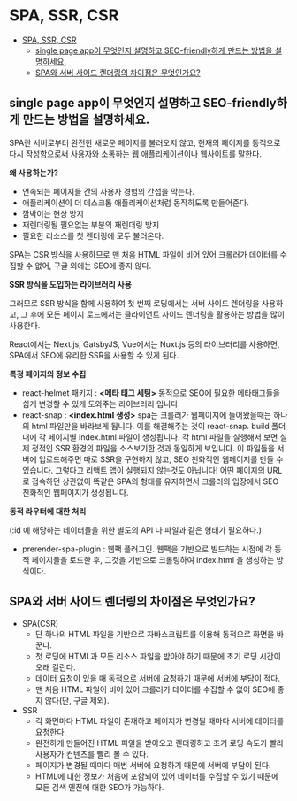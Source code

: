 # SPA, SSR, CSR

- [SPA, SSR, CSR](#spa-ssr-csr)
  - [single page app이 무엇인지 설명하고 SEO-friendly하게 만드는 방법을 설명하세요.](#single-page-app이-무엇인지-설명하고-seo-friendly하게-만드는-방법을-설명하세요)
  - [SPA와 서버 사이드 렌더링의 차이점은 무엇인가요?](#spa와-서버-사이드-렌더링의-차이점은-무엇인가요)

## single page app이 무엇인지 설명하고 SEO-friendly하게 만드는 방법을 설명하세요.

SPA란 서버로부터 완전한 새로운 페이지를 불러오지 않고, 현재의 페이지를 동적으로 다시 작성함으로써 사용자와 소통하는 웹 애플리케이션이나 웹사이트를 말한다.

**왜 사용하는가?**

- 연속되는 페이지들 간의 사용자 경험의 간섭을 막는다.
- 애플리케이션이 더 데스크톱 애플리케이션처럼 동작하도록 만들어준다.
- 깜박이는 현상 방지
- 재렌더링될 필요없는 부분의 재렌더링 방지
- 필요한 리소스를 첫 렌더링에 모두 불러온다.

SPA는 CSR 방식을 사용하므로 맨 처음 HTML 파일이 비어 있어 크롤러가 데이터를 수집할 수 없어, 구글 외에는 SEO에 좋지 않다.

**SSR 방식을 도입하는 라이브러리 사용**

그러므로 SSR 방식을 함께 사용하여 첫 번째 로딩에서는 서버 사이드 렌더링을 사용하고, 그 후에 모든 페이지 로드에서는 클라이언트 사이드 렌더링을 활용하는 방법을 많이 사용한다.

React에서는 Next.js, GatsbyJS, Vue에서는 Nuxt.js 등의 라이브러리를 사용하면, SPA에서 SEO에 유리한 SSR을 사용할 수 있게 된다.

**특정 페이지의 정보 수집**

- react-helmet 패키지 : **<메타 태그 세팅>** 동적으로 SEO에 필요한 메타태그들을 쉽게 변경할 수 있게 도와주는 라이브러리 입니다.
- react-snap : **<index.html 생성>** spa는 크롤러가 웹페이지에 들어왔을때는 하나의 html 파일만을 바라보게 됩니다. 이를 해결해주는 것이 react-snap. build 폴더 내에 각 페이지별 index.html 파일이 생성됩니다. 각 html 파일을 실행해서 보면 실제 정적인 SSR 환경의 파일을 소스보기한 것과 동일하게 보입니다. 이 파일들을 서버에 업로드해주면 따로 SSR을 구현하지 않고, SEO 친화적인 웹페이지를 만들 수 있습니다. 그렇다고 리액트 앱이 실행되지 않는것도 아닙니다! 어떤 페이지의 URL로 접속하던 상관없이 똑같은 SPA의 형태를 유지하면서 크롤러의 입장에서 SEO 친화적인 웹페이지가 생성됩니다.

**동적 라우터에 대한 처리**

(:id 에 해당하는 데이터들을 위한 별도의 API 나 파일과 같은 형태가 필요하다.)

- prerender-spa-plugin : 웹팩 플러그인. 웹팩을 기반으로 빌드하는 시점에 각 동적 페이지들을 로드한 후, 그것을 기반으로 크롤링하여 index.html 을 생성하는 방식이다.

## SPA와 서버 사이드 렌더링의 차이점은 무엇인가요?

- SPA(CSR)
  - 단 하나의 HTML 파일을 기반으로 자바스크립트를 이용해 동적으로 화면을 바꾼다.
  - 첫 로딩에 HTML과 모든 리소스 파일을 받아야 하기 때문에 초기 로딩 시간이 오래 걸린다.
  - 데이터 요청이 있을 때 동적으로 서버에 요청하기 때문에 서버에 부담이 적다.
  - 맨 처음 HTML 파일이 비어 있어 크롤러가 데이터를 수집할 수 없어 SEO에 좋지 않다(단, 구글 제외).
- SSR
  - 각 화면마다 HTML 파일이 존재하고 페이지가 변경될 때마다 서버에 데이터를 요청한다.
  - 완전하게 만들어진 HTML 파일을 받아오고 렌더링하고 초기 로딩 속도가 빨라 사용자가 컨텐츠를 빨리 볼 수 있다.
  - 페이지가 변경될 때마다 매번 서버에 요청하기 때문에 서버에 부담이 된다.
  - HTML에 대한 정보가 처음에 포함되어 있어 데이터를 수집할 수 있기 때문에 모든 검색 엔진에 대한 SEO가 가능하다.
